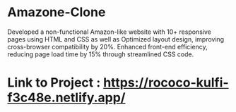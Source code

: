 # Amazone-Clone

Developed a non-functional Amazon-like website with 10+ responsive pages using HTML and CSS as well as Optimized layout design, improving cross-browser compatibility by 20%. Enhanced front-end efficiency, reducing page load time by 15% through streamlined CSS code.

# Link to Project : https://rococo-kulfi-f3c48e.netlify.app/
